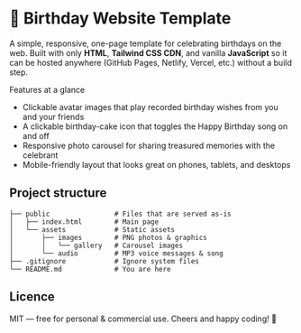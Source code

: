 # 🎂 Birthday Website Template

A simple, responsive, one-page template for celebrating birthdays on the web.  Built with only **HTML**, **Tailwind CSS CDN**, and vanilla **JavaScript** so it can be hosted anywhere (GitHub Pages, Netlify, Vercel, etc.) without a build step.

Features at a glance

- Clickable avatar images that play recorded birthday wishes from you and your friends
- A clickable birthday-cake icon that toggles the Happy Birthday song on and off
- Responsive photo carousel for sharing treasured memories with the celebrant
- Mobile-friendly layout that looks great on phones, tablets, and desktops

## Project structure
```
├── public                # Files that are served as-is
│   ├── index.html        # Main page
│   └── assets            # Static assets
│       ├── images        # PNG photos & graphics
│       │   └── gallery   # Carousel images
│       └── audio         # MP3 voice messages & song
├── .gitignore            # Ignore system files
└── README.md             # You are here 
```

## Licence
MIT — free for personal & commercial use. Cheers and happy coding! 🎈 
